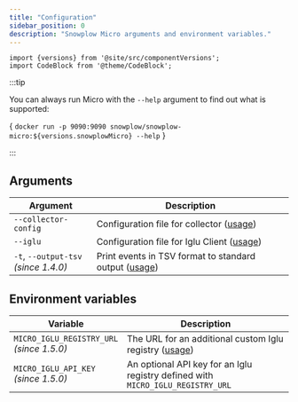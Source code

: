 ```yaml
---
title: "Configuration"
sidebar_position: 0
description: "Snowplow Micro arguments and environment variables."
---
```


```mdx-code-block
import {versions} from '@site/src/componentVersions';
import CodeBlock from '@theme/CodeBlock';
```

:::tip

You can always run Micro with the `--help` argument to find out what is supported:

<CodeBlock language="bash">{
`docker run -p 9090:9090 snowplow/snowplow-micro:${versions.snowplowMicro} --help`
}</CodeBlock>

:::

## Arguments

| Argument | Description |
|----------|-------------|
| `--collector-config` | Configuration file for collector ([usage](/docs/getting-started-with-micro/advanced-usage/index.md#adding-custom-collector-configuration)) |
| `--iglu` | Configuration file for Iglu Client ([usage](/docs/getting-started-with-micro/advanced-usage/index.md#adding-custom-iglu-resolver-configuration)) |
| `-t`, `--output-tsv`<br/>_(since 1.4.0)_ | Print events in TSV format to standard output ([usage](/docs/getting-started-with-micro/basic-usage/index.md#exporting-events-to-tsv))

## Environment variables

| Variable | Description |
|----------|-------------|
| `MICRO_IGLU_REGISTRY_URL`<br/>_(since 1.5.0)_ | The URL for an additional custom Iglu registry ([usage](/docs/getting-started-with-micro/basic-usage/index.md#pointing-micro-to-an-iglu-registry)) |
| `MICRO_IGLU_API_KEY`<br/>_(since 1.5.0)_ | An optional API key for an Iglu registry defined with `MICRO_IGLU_REGISTRY_URL` |